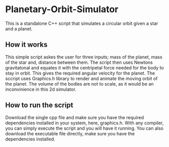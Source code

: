 # Planetary-Orbit-Simulator
This is a standalone C++ script that simulates a circular orbit given a star and a planet.
## How it works
This simple script askes the user for three inputs; mass of the planet, mass of the star and, distance between them. The script then uses Newtons gravitatonal and equates it with the centripetal force needed for the body to stay in orbit. This gives the required angular velocity for the planet. The sccript uses Graphics.h library to render and animate the moving orbit of the planet. The volume of the bodies are not to scale, as it would be an inconvinience in this 2d simulator. 
## How to run the script
Download the single cpp file and make sure you have the required dependencies installed in your system, here, graphics.h. With any compiler, you can simply execute the script and you will have it running. You can also download the executable file directly, make sure you have the dependencies installed.
